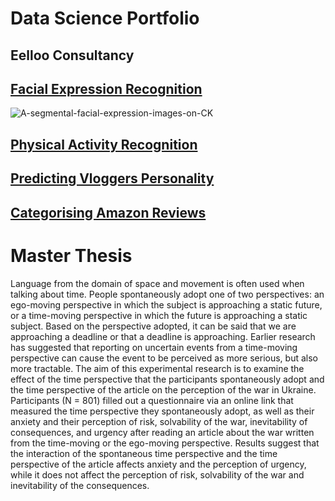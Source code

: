 # Data Science Portfolio

## Eelloo Consultancy

## [Facial Expression Recognition](https://www.kaggle.com/code/jakovgotovacborii/facial-expression-recognition-group-11-round-2)
![A-segmental-facial-expression-images-on-CK](https://github.com/JakovGotovacBorcic/Internship_Portfolio/assets/150671291/53dfd5ad-4e48-47e0-ab2c-d080aa7ba092)


## [Physical Activity Recognition](https://www.kaggle.com/code/jakovgotovacborii/competition-2-par-g10)


## [Predicting Vloggers Personality](https://www.kaggle.com/code/jakovgotovacborii/vlogger-big-five-competition-2023-group-05-b9b716)


## [Categorising Amazon Reviews](https://www.kaggle.com/code/jakovgotovacborii/amazon-baby-reviews-bda2023-003f14)


# Master Thesis
Language from the domain of space and movement is often used when talking about time. People spontaneously adopt one of two perspectives: an ego-moving perspective in which the subject is approaching a static future, or a time-moving perspective in which the future is approaching a static subject. Based on the perspective adopted, it can be said that we are approaching a deadline or that a deadline is approaching. Earlier research has suggested that reporting on uncertain events from a time-moving perspective can cause the event to be perceived as more serious, but also more tractable. The aim of this experimental research is to examine the effect of the time perspective that the participants spontaneously adopt and the time perspective of the article on the perception of the war in Ukraine. Participants (N = 801) filled out a questionnaire via an online link that measured the time perspective they spontaneously adopt, as well as their anxiety and their perception of risk, solvability of the war, inevitability of consequences, and urgency after reading an article about the war written from the time-moving or the ego-moving perspective. Results suggest that the interaction of the spontaneous time perspective and the time perspective of the article affects anxiety and the perception of urgency, while it does not affect the perception of risk, solvability of the war and inevitability of the consequences.
